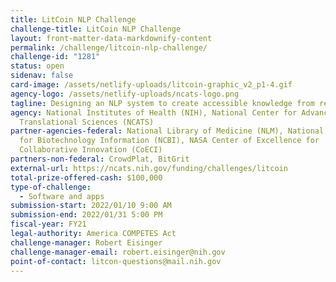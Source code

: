 ```yaml
---
title: LitCoin NLP Challenge
challenge-title: LitCoin NLP Challenge
layout: front-matter-data-markdownify-content
permalink: /challenge/litcoin-nlp-challenge/
challenge-id: "1281"
status: open
sidenav: false
card-image: /assets/netlify-uploads/litcoin-graphic_v2_p1-4.gif
agency-logo: /assets/netlify-uploads/ncats-logo.png
tagline: Designing an NLP system to create accessible knowledge from research
agency: National Institutes of Health (NIH), National Center for Advancing
  Translational Sciences (NCATS)
partner-agencies-federal: National Library of Medicine (NLM), National Center
  for Biotechnology Information (NCBI), NASA Center of Excellence for
  Collaborative Innovation (CoECI)
partners-non-federal: CrowdPlat, BitGrit
external-url: https://ncats.nih.gov/funding/challenges/litcoin
total-prize-offered-cash: $100,000
type-of-challenge:
  - Software and apps
submission-start: 2022/01/10 9:00 AM
submission-end: 2022/01/31 5:00 PM
fiscal-year: FY21
legal-authority: America COMPETES Act
challenge-manager: Robert Eisinger
challenge-manager-email: robert.eisinger@nih.gov
point-of-contact: litcon-questions@mail.nih.gov
---
```

